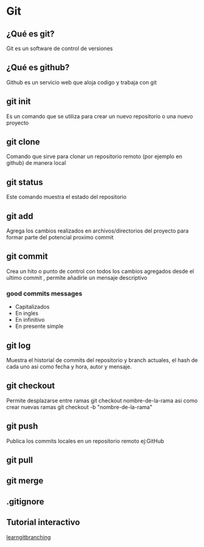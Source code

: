 # Git

## ¿Qué es git?
Git es un software de control de versiones
## ¿Qué es github?
Github es un servicio web que aloja codigo y trabaja con git
## git init
Es un comando que se utiliza para crear un nuevo repositorio o una nuevo proyecto
## git clone
Comando que sirve para clonar un repositorio remoto (por ejemplo en github) de manera local
## git status
Este comando muestra el estado del repositorio
## git add
Agrega los cambios realizados en archivos/directorios del proyecto para formar parte del potencial proximo commit
## git commit
Crea un hito o punto de control con todos los cambios agregados desde el ultimo commit , permite añadirle un mensaje descriptivo
### good commits messages
- Capitalizados
- En ingles
- En infinitivo
- En presente simple
## git log
Muestra el historial de commits del repositorio y branch actuales, el hash de cada uno asi como fecha y hora, autor y mensaje.
## git checkout
Permite desplazarse entre ramas git checkout nombre-de-la-rama asi como crear nuevas ramas git checkout -b "nombre-de-la-rama"
## git push
Publica los commits locales en un repositorio remoto ej:GitHub
## git pull

## git merge

## .gitignore

## Tutorial interactivo

[learngitbranching](https://learngitbranching.js.org/)

